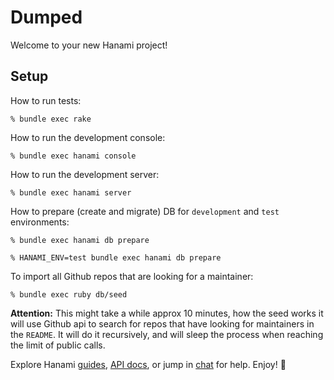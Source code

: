# Dumped

Welcome to your new Hanami project!

## Setup

How to run tests:

```
% bundle exec rake
```

How to run the development console:

```
% bundle exec hanami console
```

How to run the development server:

```
% bundle exec hanami server
```

How to prepare (create and migrate) DB for `development` and `test` environments:

```
% bundle exec hanami db prepare

% HANAMI_ENV=test bundle exec hanami db prepare
```

To import all Github repos that are looking for a maintainer:

```
% bundle exec ruby db/seed
```

**Attention:** This might take a while approx 10 minutes, how the seed works it will use Github api to search for repos that have looking for maintainers in the `README`. It will do it recursively, and will sleep the process when reaching the limit of public calls.

Explore Hanami [guides](http://hanamirb.org/guides/), [API docs](http://docs.hanamirb.org/1.2.0.beta2/), or jump in [chat](http://chat.hanamirb.org) for help. Enjoy! 🌸
